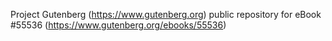 Project Gutenberg (https://www.gutenberg.org) public repository for
eBook #55536 (https://www.gutenberg.org/ebooks/55536)
